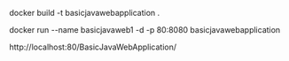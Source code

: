 docker build -t basicjavawebapplication .

docker run --name basicjavaweb1 -d -p 80:8080 basicjavawebapplication


http://localhost:80/BasicJavaWebApplication/
